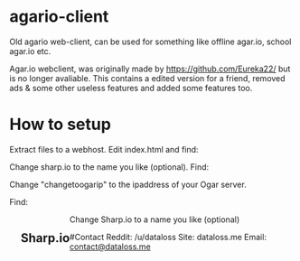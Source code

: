 # agario-client
Old agario web-client, can be used for something like offline agar.io, school agar.io etc.

Agar.io webclient, was originally made by https://github.com/Eureka22/ but is no longer avaliable.
This contains a edited version for a friend, removed ads & some other useless features and added some features too.

# How to setup

Extract files to a webhost.
Edit index.html and find:

<title>Sharp.io</title>

Change sharp.io to the name you like (optional).
Find:

<script>
function connectToServer() {
	connect("ws://changetoogarip");
}
</script>

Change "changetoogarip" to the ipaddress of your Ogar server.

Find:

<div class="form-group">
    <div style="float: left; margin-left: 20px;"><h2>Sharp.io</h2></div>
    
Change Sharp.io to a name you like (optional)

#Contact
Reddit: /u/dataloss
Site: dataloss.me
Email: contact@dataloss.me
